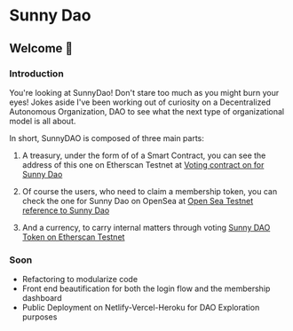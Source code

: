 # Sunny Dao

## **Welcome 👋**

### Introduction

You're looking at SunnyDao! Don't stare too much as you might burn your eyes! Jokes aside
I've been working out of curiosity on a Decentralized Autonomous Organization, DAO to see what the next type
of organizational model is all about.

In short, SunnyDAO is composed of three main parts:

1. A treasury, under the form of of a Smart Contract, you can see the address of this one
on Etherscan Testnet at [Voting contract on for Sunny Dao](https://rinkeby.etherscan.io/address/0xC322426C8b86Ce75eBE8BC8631923ae3cBa5070A)

2. Of course the users, who need to claim a membership token, you can check the one for Sunny Dao on OpenSea at [Open Sea Testnet reference to Sunny Dao](https://testnets.opensea.io/collection/sunnydao-membership)

3. And a currency, to carry internal matters through voting [Sunny DAO Token on Etherscan Testnet](https://rinkeby.etherscan.io/address/0xC322426C8b86Ce75eBE8BC8631923ae3cBa5070A#code) 


### Soon

- Refactoring to modularize code
- Front end beautification for both the login flow and the membership dashboard
- Public Deployment on Netlify-Vercel-Heroku for DAO Exploration purposes